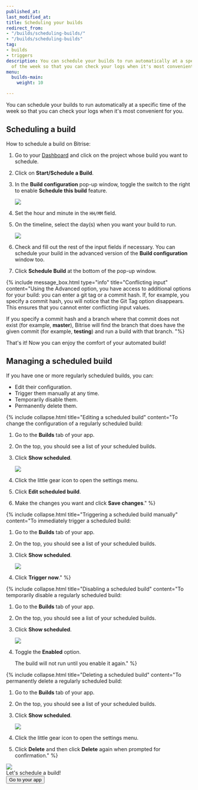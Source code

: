 ```yaml
---
published_at:
last_modified_at:
title: Scheduling your builds
redirect_from:
- "/builds/scheduling-builds/"
- "/builds/scheduling-builds"
tag:
- builds
- triggers
description: You can schedule your builds to run automatically at a specific time
  of the week so that you can check your logs when it's most convenient for you.
menu:
  builds-main:
    weight: 10

---
```

You can schedule your builds to run automatically at a specific time of the week so that you can check your logs when it's most convenient for you.

## Scheduling a build

How to schedule a build on Bitrise:

1. Go to your [Dashboard](https://app.bitrise.io/dashboard) and click on the project whose build you want to schedule.
2. Click on **Start/Schedule a Build**.
3. In the **Build configuration** pop-up window, toggle the switch to the right to enable **Schedule this build** feature.

   ![](/img/basic-build-config-1.jpg)
4. Set the hour and minute in the `HH/MM` field.
5. On the timeline, select the day(s) when you want your build to run.

   ![](/img/basic-build-config-scheduled-1.jpg)
6. Check and fill out the rest of the input fields if necessary. You can schedule your build in the advanced version of the **Build configuration** window too.
7. Click **Schedule Build** at the bottom of the pop-up window.

{% include message_box.html type="info" title="Conflicting input" content="Using the Advanced option, you have access to additional options for your build: you can enter a git tag or a commit hash. If, for example, you specify a commit hash, you will notice that the Git Tag option disappears. This ensures that you cannot enter conflicting input values.

If you specify a commit hash and a branch where that commit does not exist (for example, **master**), Bitrise will find the branch that does have the given commit (for example, **testing**) and run a build with that branch. "%}

That's it! Now you can enjoy the comfort of your automated build!

## Managing a scheduled build

If you have one or more regularly scheduled builds, you can:

* Edit their configuration.
* Trigger them manually at any time.
* Temporarily disable them.
* Permanently delete them. 

{% include collapse.html title="Editing a scheduled build" content="To change the configuration of a regularly scheduled build:

1. Go to the **Builds** tab of your app. 
2. On the top, you should see a list of your scheduled builds.
3. Click **Show scheduled**.

   ![](/img/android-test-test_-_Bitrise.png)
4. Click the little gear icon to open the settings menu.
5. Click **Edit scheduled build**. 
6. Make the changes you want and click **Save changes**." %}

{% include collapse.html title="Triggering a scheduled build manually" content="To immediately trigger a scheduled build:

1. Go to the **Builds** tab of your app. 
2. On the top, you should see a list of your scheduled builds.
3. Click **Show scheduled**.

   ![](/img/android-test-test_-_Bitrise.png)
4. Click **Trigger now**." %}

{% include collapse.html title="Disabling a scheduled build" content="To temporarily disable a regularly scheduled build:

1. Go to the **Builds** tab of your app. 
2. On the top, you should see a list of your scheduled builds.
3. Click **Show scheduled**.

   ![](/img/android-test-test_-_Bitrise.png)
4. Toggle the **Enabled** option. 

   The build will not run until you enable it again." %}

{% include collapse.html title="Deleting a scheduled build" content="To permanently delete a regularly scheduled build:

1. Go to the **Builds** tab of your app. 
2. On the top, you should see a list of your scheduled builds.
3. Click **Show scheduled**.

   ![](/img/android-test-test_-_Bitrise.png)
4. Click the little gear icon to open the settings menu.
5. Click **Delete** and then click **Delete** again when prompted for confirmation." %}

<div class="banner">
<img src="/assets/images/banner-bg-888x170.png" style="border: none;">
<div class="deploy-text">Let's schedule a build!</div>
<a target="_blank" href="https://app.bitrise.io/dashboard/builds"><button class="button">Go to your app</button></a>
</div>
